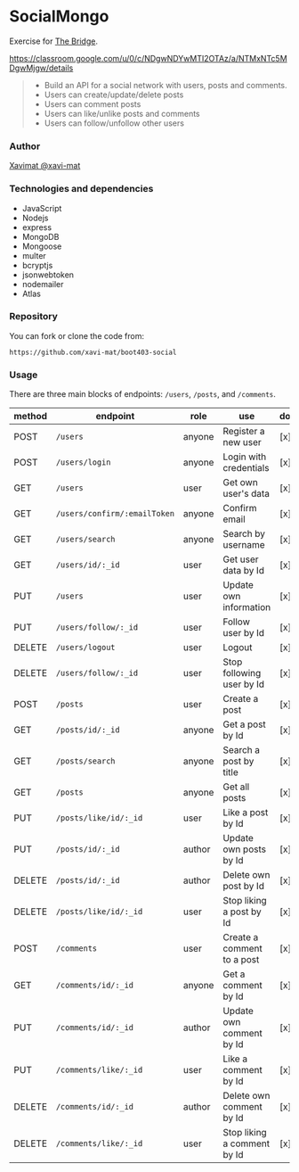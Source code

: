 # SocialMongo

Exercise for [The Bridge](https://thebridge.tech).

https://classroom.google.com/u/0/c/NDgwNDYwMTI2OTAz/a/NTMxNTc5MDgwMjgw/details

> * Build an API for a social network with users, posts and comments.
> * Users can create/update/delete posts
> * Users can comment posts
> * Users can like/unlike posts and comments
> * Users can follow/unfollow other users

### Author

[Xavimat @xavi-mat](@xavi-mat)

### Technologies and dependencies
* JavaScript
* Nodejs
* express
* MongoDB
* Mongoose
* multer
* bcryptjs
* jsonwebtoken
* nodemailer
* Atlas

### Repository
You can fork or clone the code from:
```
https://github.com/xavi-mat/boot403-social
```

### Usage
There are three main blocks of endpoints: `/users`, `/posts`, and `/comments`.

|method|endpoint|role|use|done|
|------|--------|----|---|----|
|POST|`/users`|anyone|Register a new user|[x]|
|POST|`/users/login`|anyone|Login with credentials|[x]|
|GET|`/users`|user|Get own user's data|[x]|
|GET|`/users/confirm/:emailToken`|anyone|Confirm email|[x]|
|GET|`/users/search`|anyone|Search by username|[x]|
|GET|`/users/id/:_id`|user|Get user data by Id|[x]|
|PUT|`/users`|user|Update own information|[x]|
|PUT|`/users/follow/:_id`|user|Follow user by Id|[x]|
|DELETE|`/users/logout`|user|Logout|[x]|
|DELETE|`/users/follow/:_id`|user|Stop following user by Id|[x]|
|POST|`/posts`|user|Create a post|[x]|
|GET|`/posts/id/:_id`|anyone|Get a post by Id|[x]|
|GET|`/posts/search`|anyone|Search a post by title|[x]|
|GET|`/posts`|anyone|Get all posts|[x]|
|PUT|`/posts/like/id/:_id`|user|Like a post by Id|[x]|
|PUT|`/posts/id/:_id`|author|Update own posts by Id|[x]|
|DELETE|`/posts/id/:_id`|author|Delete own post by Id|[x]|
|DELETE|`/posts/like/id/:_id`|user|Stop liking a post by Id|[x]|
|POST|`/comments`|user|Create a comment to a post|[x]|
|GET|`/comments/id/:_id`|anyone|Get a comment by Id|[x]|
|PUT|`/comments/id/:_id`|author|Update own comment by Id|[x]|
|PUT|`/comments/like/:_id`|user|Like a comment by Id|[x]|
|DELETE|`/comments/id/:_id`|author|Delete own comment by Id|[x]|
|DELETE|`/comments/like/:_id`|user|Stop liking a comment by Id|[x]|
